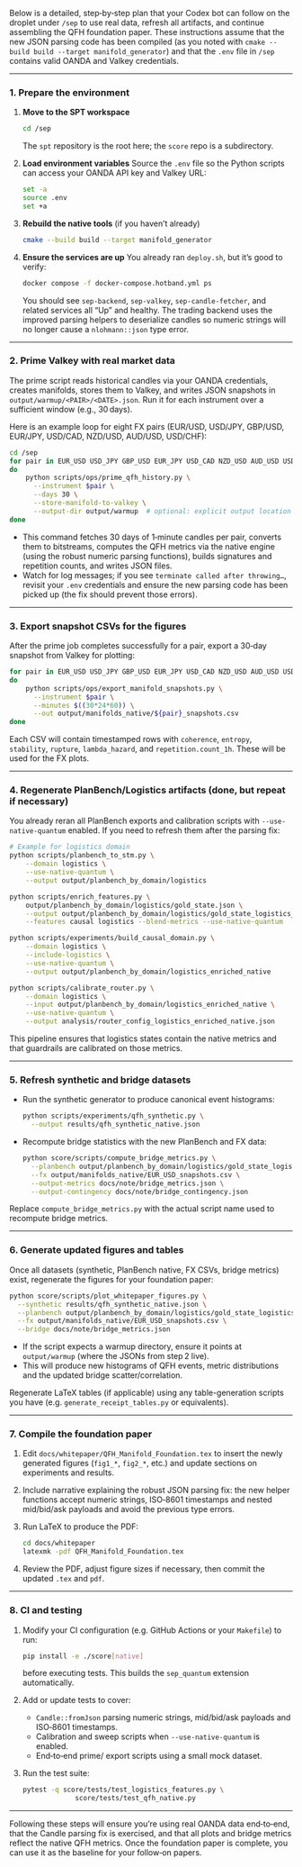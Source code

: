 Below is a detailed, step‑by‑step plan that your Codex bot can follow on the droplet under `/sep` to use real data, refresh all artifacts, and continue assembling the QFH foundation paper.  These instructions assume that the new JSON parsing code has been compiled (as you noted with `cmake --build build --target manifold_generator`) and that the `.env` file in `/sep` contains valid OANDA and Valkey credentials.

---

### 1. Prepare the environment

1. **Move to the SPT workspace**

   ```bash
   cd /sep
   ```

   The `spt` repository is the root here; the `score` repo is a subdirectory.

2. **Load environment variables**
   Source the `.env` file so the Python scripts can access your OANDA API key and Valkey URL:

   ```bash
   set -a
   source .env
   set +a
   ```

3. **Rebuild the native tools** (if you haven’t already)

   ```bash
   cmake --build build --target manifold_generator
   ```

4. **Ensure the services are up**
   You already ran `deploy.sh`, but it’s good to verify:

   ```bash
   docker compose -f docker-compose.hotband.yml ps
   ```

   You should see `sep-backend`, `sep-valkey`, `sep-candle-fetcher`, and related services all “Up” and healthy.  The trading backend uses the improved parsing helpers to deserialize candles so numeric strings will no longer cause a `nlohmann::json` type error.

---

### 2. Prime Valkey with real market data

The prime script reads historical candles via your OANDA credentials, creates manifolds, stores them to Valkey, and writes JSON snapshots in `output/warmup/<PAIR>/<DATE>.json`.  Run it for each instrument over a sufficient window (e.g., 30 days).

Here is an example loop for eight FX pairs (EUR/USD, USD/JPY, GBP/USD, EUR/JPY, USD/CAD, NZD/USD, AUD/USD, USD/CHF):

```bash
cd /sep
for pair in EUR_USD USD_JPY GBP_USD EUR_JPY USD_CAD NZD_USD AUD_USD USD_CHF
do
    python scripts/ops/prime_qfh_history.py \
      --instrument $pair \
      --days 30 \
      --store-manifold-to-valkey \
      --output-dir output/warmup  # optional: explicit output location
done
```

* This command fetches 30 days of 1‑minute candles per pair, converts them to bitstreams, computes the QFH metrics via the native engine (using the robust numeric parsing functions), builds signatures and repetition counts, and writes JSON files.
* Watch for log messages; if you see `terminate called after throwing…`, revisit your `.env` credentials and ensure the new parsing code has been picked up (the fix should prevent those errors).

---

### 3. Export snapshot CSVs for the figures

After the prime job completes successfully for a pair, export a 30‑day snapshot from Valkey for plotting:

```bash
for pair in EUR_USD USD_JPY GBP_USD EUR_JPY USD_CAD NZD_USD AUD_USD USD_CHF
do
    python scripts/ops/export_manifold_snapshots.py \
      --instrument $pair \
      --minutes $((30*24*60)) \
      --out output/manifolds_native/${pair}_snapshots.csv
done
```

Each CSV will contain timestamped rows with `coherence`, `entropy`, `stability`, `rupture`, `lambda_hazard`, and `repetition.count_1h`.  These will be used for the FX plots.

---

### 4. Regenerate PlanBench/Logistics artifacts (done, but repeat if necessary)

You already reran all PlanBench exports and calibration scripts with `--use-native-quantum` enabled.  If you need to refresh them after the parsing fix:

```bash
# Example for logistics domain
python scripts/planbench_to_stm.py \
    --domain logistics \
    --use-native-quantum \
    --output output/planbench_by_domain/logistics

python scripts/enrich_features.py \
    output/planbench_by_domain/logistics/gold_state.json \
    --output output/planbench_by_domain/logistics/gold_state_logistics_native.json \
    --features causal logistics --blend-metrics --use-native-quantum

python scripts/experiments/build_causal_domain.py \
    --domain logistics \
    --include-logistics \
    --use-native-quantum \
    --output output/planbench_by_domain/logistics_enriched_native

python scripts/calibrate_router.py \
    --domain logistics \
    --input output/planbench_by_domain/logistics_enriched_native \
    --use-native-quantum \
    --output analysis/router_config_logistics_enriched_native.json
```

This pipeline ensures that logistics states contain the native metrics and that guardrails are calibrated on those metrics.

---

### 5. Refresh synthetic and bridge datasets

* Run the synthetic generator to produce canonical event histograms:

  ```bash
  python scripts/experiments/qfh_synthetic.py \
    --output results/qfh_synthetic_native.json
  ```

* Recompute bridge statistics with the new PlanBench and FX data:

  ```bash
  python score/scripts/compute_bridge_metrics.py \
    --planbench output/planbench_by_domain/logistics/gold_state_logistics_native.json \
    --fx output/manifolds_native/EUR_USD_snapshots.csv \
    --output-metrics docs/note/bridge_metrics.json \
    --output-contingency docs/note/bridge_contingency.json
  ```

Replace `compute_bridge_metrics.py` with the actual script name used to recompute bridge metrics.

---

### 6. Generate updated figures and tables

Once all datasets (synthetic, PlanBench native, FX CSVs, bridge metrics) exist, regenerate the figures for your foundation paper:

```bash
python score/scripts/plot_whitepaper_figures.py \
  --synthetic results/qfh_synthetic_native.json \
  --planbench output/planbench_by_domain/logistics/gold_state_logistics_native.json \
  --fx output/manifolds_native/EUR_USD_snapshots.csv \
  --bridge docs/note/bridge_metrics.json
```

* If the script expects a warmup directory, ensure it points at `output/warmup` (where the JSONs from step 2 live).
* This will produce new histograms of QFH events, metric distributions and the updated bridge scatter/correlation.

Regenerate LaTeX tables (if applicable) using any table-generation scripts you have (e.g. `generate_receipt_tables.py` or equivalents).

---

### 7. Compile the foundation paper

1. Edit `docs/whitepaper/QFH_Manifold_Foundation.tex` to insert the newly generated figures (`fig1_*`, `fig2_*`, etc.) and update sections on experiments and results.
2. Include narrative explaining the robust JSON parsing fix: the new helper functions accept numeric strings, ISO‑8601 timestamps and nested mid/bid/ask payloads and avoid the previous type errors.
3. Run LaTeX to produce the PDF:

   ```bash
   cd docs/whitepaper
   latexmk -pdf QFH_Manifold_Foundation.tex
   ```
4. Review the PDF, adjust figure sizes if necessary, then commit the updated `.tex` and `pdf`.

---

### 8. CI and testing

1. Modify your CI configuration (e.g. GitHub Actions or your `Makefile`) to run:

   ```bash
   pip install -e ./score[native]
   ```

   before executing tests.  This builds the `sep_quantum` extension automatically.

2. Add or update tests to cover:

   * `Candle::fromJson` parsing numeric strings, mid/bid/ask payloads and ISO‑8601 timestamps.
   * Calibration and sweep scripts when `--use-native-quantum` is enabled.
   * End‑to‑end prime/ export scripts using a small mock dataset.

3. Run the test suite:

   ```bash
   pytest -q score/tests/test_logistics_features.py \
                score/tests/test_qfh_native.py
   ```

---

Following these steps will ensure you’re using real OANDA data end‑to‑end, that the Candle parsing fix is exercised, and that all plots and bridge metrics reflect the native QFH metrics.  Once the foundation paper is complete, you can use it as the baseline for your follow‑on papers.
